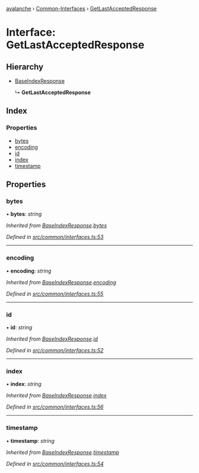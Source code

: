 [avalanche](../README.md) › [Common-Interfaces](../modules/common_interfaces.md) › [GetLastAcceptedResponse](common_interfaces.getlastacceptedresponse.md)

# Interface: GetLastAcceptedResponse

## Hierarchy

* [BaseIndexResponse](common_interfaces.baseindexresponse.md)

  ↳ **GetLastAcceptedResponse**

## Index

### Properties

* [bytes](common_interfaces.getlastacceptedresponse.md#bytes)
* [encoding](common_interfaces.getlastacceptedresponse.md#encoding)
* [id](common_interfaces.getlastacceptedresponse.md#id)
* [index](common_interfaces.getlastacceptedresponse.md#index)
* [timestamp](common_interfaces.getlastacceptedresponse.md#timestamp)

## Properties

###  bytes

• **bytes**: *string*

*Inherited from [BaseIndexResponse](common_interfaces.baseindexresponse.md).[bytes](common_interfaces.baseindexresponse.md#bytes)*

*Defined in [src/common/interfaces.ts:53](https://github.com/ava-labs/avalanchejs/blob/ae78dee/src/common/interfaces.ts#L53)*

___

###  encoding

• **encoding**: *string*

*Inherited from [BaseIndexResponse](common_interfaces.baseindexresponse.md).[encoding](common_interfaces.baseindexresponse.md#encoding)*

*Defined in [src/common/interfaces.ts:55](https://github.com/ava-labs/avalanchejs/blob/ae78dee/src/common/interfaces.ts#L55)*

___

###  id

• **id**: *string*

*Inherited from [BaseIndexResponse](common_interfaces.baseindexresponse.md).[id](common_interfaces.baseindexresponse.md#id)*

*Defined in [src/common/interfaces.ts:52](https://github.com/ava-labs/avalanchejs/blob/ae78dee/src/common/interfaces.ts#L52)*

___

###  index

• **index**: *string*

*Inherited from [BaseIndexResponse](common_interfaces.baseindexresponse.md).[index](common_interfaces.baseindexresponse.md#index)*

*Defined in [src/common/interfaces.ts:56](https://github.com/ava-labs/avalanchejs/blob/ae78dee/src/common/interfaces.ts#L56)*

___

###  timestamp

• **timestamp**: *string*

*Inherited from [BaseIndexResponse](common_interfaces.baseindexresponse.md).[timestamp](common_interfaces.baseindexresponse.md#timestamp)*

*Defined in [src/common/interfaces.ts:54](https://github.com/ava-labs/avalanchejs/blob/ae78dee/src/common/interfaces.ts#L54)*
